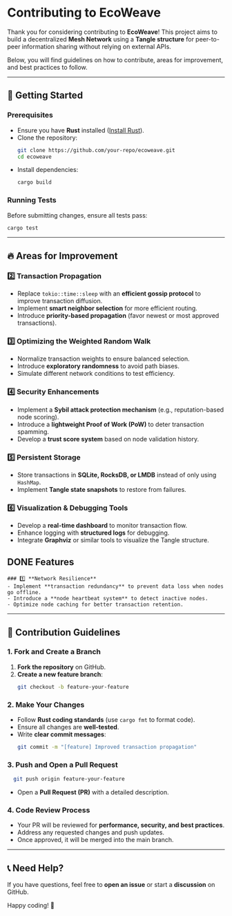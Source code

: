 # Contributing to EcoWeave

Thank you for considering contributing to **EcoWeave**! This project aims to build a decentralized **Mesh Network** using a **Tangle structure** for peer-to-peer information sharing without relying on external APIs.

Below, you will find guidelines on how to contribute, areas for improvement, and best practices to follow.

---

## 📌 Getting Started
### Prerequisites
- Ensure you have **Rust** installed ([Install Rust](https://www.rust-lang.org/tools/install)).
- Clone the repository:
  ```sh
  git clone https://github.com/your-repo/ecoweave.git
  cd ecoweave
  ```
- Install dependencies:
  ```sh
  cargo build
  ```

### Running Tests
Before submitting changes, ensure all tests pass:
```sh
cargo test
```

---

## 🔥 Areas for Improvement

### 2️⃣ **Transaction Propagation**
- Replace `tokio::time::sleep` with an **efficient gossip protocol** to improve transaction diffusion.
- Implement **smart neighbor selection** for more efficient routing.
- Introduce **priority-based propagation** (favor newest or most approved transactions).

### 3️⃣ **Optimizing the Weighted Random Walk**
- Normalize transaction weights to ensure balanced selection.
- Introduce **exploratory randomness** to avoid path biases.
- Simulate different network conditions to test efficiency.

### 4️⃣ **Security Enhancements**
- Implement a **Sybil attack protection mechanism** (e.g., reputation-based node scoring).
- Introduce a **lightweight Proof of Work (PoW)** to deter transaction spamming.
- Develop a **trust score system** based on node validation history.

### 5️⃣ **Persistent Storage**
- Store transactions in **SQLite, RocksDB, or LMDB** instead of only using `HashMap`.
- Implement **Tangle state snapshots** to restore from failures.

### 6️⃣ **Visualization & Debugging Tools**
- Develop a **real-time dashboard** to monitor transaction flow.
- Enhance logging with **structured logs** for debugging.
- Integrate **Graphviz** or similar tools to visualize the Tangle structure.

## DONE Features
```
### 1️⃣ **Network Resilience**
- Implement **transaction redundancy** to prevent data loss when nodes go offline.
- Introduce a **node heartbeat system** to detect inactive nodes.
- Optimize node caching for better transaction retention.
```


---

## 📜 Contribution Guidelines
### **1. Fork and Create a Branch**
1. **Fork the repository** on GitHub.
2. **Create a new feature branch**:
   ```sh
   git checkout -b feature-your-feature
   ```

### **2. Make Your Changes**
- Follow **Rust coding standards** (use `cargo fmt` to format code).
- Ensure all changes are **well-tested**.
- Write **clear commit messages**:
  ```sh
  git commit -m "[feature] Improved transaction propagation"
  ```

### **3. Push and Open a Pull Request**
```sh
  git push origin feature-your-feature
```
- Open a **Pull Request (PR)** with a detailed description.

### **4. Code Review Process**
- Your PR will be reviewed for **performance, security, and best practices**.
- Address any requested changes and push updates.
- Once approved, it will be merged into the main branch.

---

## 📞 Need Help?
If you have questions, feel free to **open an issue** or start a **discussion** on GitHub.

Happy coding! 🚀

